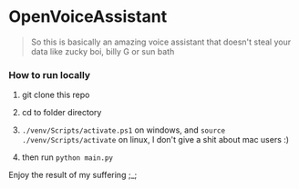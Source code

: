 # OpenVoiceAssistant

> So this is basically an amazing voice assistant that doesn't steal your data like zucky boi, billy G or sun bath 

### How to run locally

1. git clone this repo 

2. cd to folder directory

3. `./venv/Scripts/activate.ps1` on windows, and `source ./venv/Scripts/activate` on linux, I don't give a shit about mac users :)

4. then run `python main.py`


Enjoy the result of my suffering ;_;

